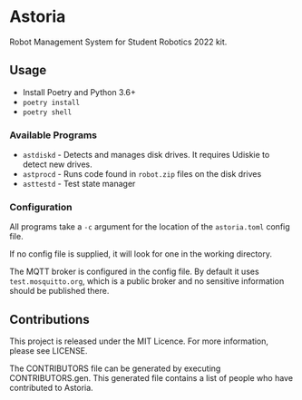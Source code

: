 # Astoria

Robot Management System for Student Robotics 2022 kit.

## Usage

- Install Poetry and Python 3.6+
- `poetry install`
- `poetry shell`

### Available Programs

- `astdiskd` - Detects and manages disk drives. It requires Udiskie to detect new drives.
- `astprocd` - Runs code found in `robot.zip` files on the disk drives
- `asttestd` - Test state manager

### Configuration

All programs take a `-c` argument for the location of the `astoria.toml` config file.

If no config file is supplied, it will look for one in the working directory.

The MQTT broker is configured in the config file. By default it uses `test.mosquitto.org`, which is a public broker and no sensitive information should be published there.

## Contributions

This project is released under the MIT Licence. For more information, please see LICENSE.

The CONTRIBUTORS file can be generated by executing CONTRIBUTORS.gen. This generated file contains a list of people who have contributed to Astoria.

